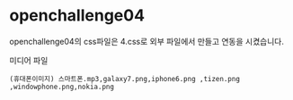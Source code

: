 # openchallenge04


openchallenge04의 css파일은 4.css로 외부 파일에서 만들고 연동을 시켰습니다.


미디어 파일


```
(휴대폰이미지) 스마트폰.mp3,galaxy7.png,iphone6.png ,tizen.png ,windowphone.png,nokia.png
```



